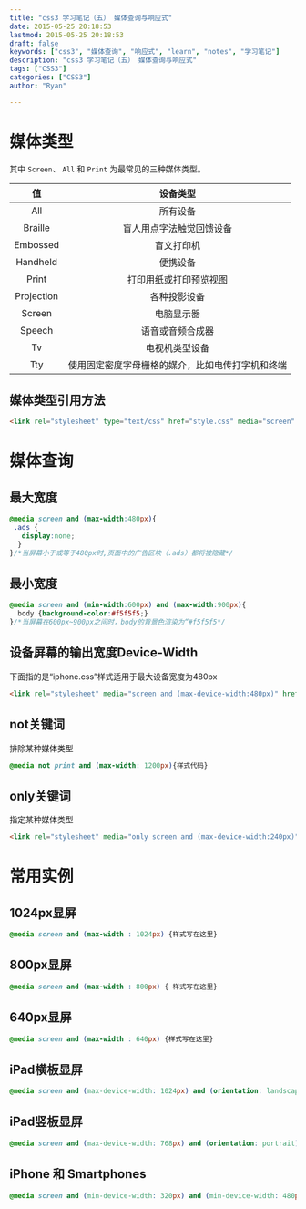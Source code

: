 ```yaml
---
title: "css3 学习笔记（五） 媒体查询与响应式"
date: 2015-05-25 20:18:53
lastmod: 2015-05-25 20:18:53
draft: false
keywords: ["css3", "媒体查询", "响应式", "learn", "notes", "学习笔记"]
description: "css3 学习笔记（五） 媒体查询与响应式"
tags: ["CSS3"]
categories: ["CSS3"]
author: "Ryan"

---
```


# 媒体类型

其中 `Screen`、 `All` 和 `Print` 为最常见的三种媒体类型。

| 值           | 设备类型                                 |
| :-----------:| :-------------------------------------: |
| All          | 所有设备                                 |
| Braille      | 盲人用点字法触觉回馈设备                    |
| Embossed     | 盲文打印机                               |
| Handheld     | 便携设备                                 |
| Print        | 打印用纸或打印预览视图                     |
| Projection   | 各种投影设备                             |
| Screen       | 电脑显示器                               |
| Speech       | 语音或音频合成器                          |
| Tv           | 电视机类型设备                           |
| Tty          | 使用固定密度字母栅格的媒介，比如电传打字机和终端 |

## 媒体类型引用方法

```html
<link rel="stylesheet" type="text/css" href="style.css" media="screen" />
```

# 媒体查询

## 最大宽度

```css
@media screen and (max-width:480px){
 .ads {
   display:none;
  }
}/*当屏幕小于或等于480px时,页面中的广告区块（.ads）都将被隐藏*/
```

## 最小宽度

```css
@media screen and (min-width:600px) and (max-width:900px){
  body {background-color:#f5f5f5;}
}/*当屏幕在600px~900px之间时，body的背景色渲染为“#f5f5f5*/
```

## 设备屏幕的输出宽度Device-Width

下面指的是“iphone.css”样式适用于最大设备宽度为480px

```html
<link rel="stylesheet" media="screen and (max-device-width:480px)" href="iphone.css" />
```

## not关键词

排除某种媒体类型

```css
@media not print and (max-width: 1200px){样式代码}
```

## only关键词

指定某种媒体类型

```html
<link rel="stylesheet" media="only screen and (max-device-width:240px)" href="android240.css" />
```

# 常用实例

## 1024px显屏

```css
@media screen and (max-width : 1024px) {样式写在这里} 
```

## 800px显屏

```css
@media screen and (max-width : 800px) { 样式写在这里}
```

## 640px显屏

```css
@media screen and (max-width : 640px) {样式写在这里}
```

## iPad横板显屏

```css
@media screen and (max-device-width: 1024px) and (orientation: landscape) {样式写在这里}
```

## iPad竖板显屏

```css
@media screen and (max-device-width: 768px) and (orientation: portrait) {样式写在这里}
```

## iPhone 和 Smartphones

```css
@media screen and (min-device-width: 320px) and (min-device-width: 480px) {样式写在这里}
```

